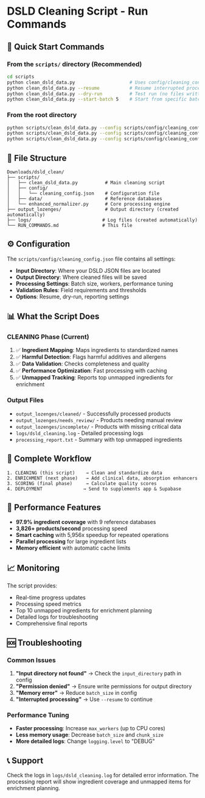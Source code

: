 # DSLD Cleaning Script - Run Commands

## 🚀 Quick Start Commands

### **From the `scripts/` directory (Recommended)**

```bash
cd scripts
python clean_dsld_data.py                    # Uses config/cleaning_config.json automatically
python clean_dsld_data.py --resume           # Resume interrupted processing
python clean_dsld_data.py --dry-run          # Test run (no files written)
python clean_dsld_data.py --start-batch 5    # Start from specific batch
```

### **From the root directory**

```bash
python scripts/clean_dsld_data.py --config scripts/config/cleaning_config.json
python scripts/clean_dsld_data.py --config scripts/config/cleaning_config.json --resume
python scripts/clean_dsld_data.py --config scripts/config/cleaning_config.json --dry-run
```

## 📁 File Structure

```
Downloads/dsld_clean/
├── scripts/
│   ├── clean_dsld_data.py          # Main cleaning script
│   ├── config/
│   │   └── cleaning_config.json    # Configuration file
│   ├── data/                       # Reference databases
│   └── enhanced_normalizer.py      # Core processing engine
├── output_lozenges/                # Output directory (created automatically)
├── logs/                          # Log files (created automatically)
└── RUN_COMMANDS.md                # This file
```

## ⚙️ Configuration

The `scripts/config/cleaning_config.json` file contains all settings:

- **Input Directory**: Where your DSLD JSON files are located
- **Output Directory**: Where cleaned files will be saved
- **Processing Settings**: Batch size, workers, performance tuning
- **Validation Rules**: Field requirements and thresholds
- **Options**: Resume, dry-run, reporting settings

## 📊 What the Script Does

### **CLEANING Phase (Current)**

1. ✅ **Ingredient Mapping**: Maps ingredients to standardized names
2. ✅ **Harmful Detection**: Flags harmful additives and allergens
3. ✅ **Data Validation**: Checks completeness and quality
4. ✅ **Performance Optimization**: Fast processing with caching
5. ✅ **Unmapped Tracking**: Reports top unmapped ingredients for enrichment

### **Output Files**

- `output_lozenges/cleaned/` - Successfully processed products
- `output_lozenges/needs_review/` - Products needing manual review
- `output_lozenges/incomplete/` - Products with missing critical data
- `logs/dsld_cleaning.log` - Detailed processing logs
- `processing_report.txt` - Summary with top unmapped ingredients

## 🔄 Complete Workflow

```
1. CLEANING (this script)    → Clean and standardize data
2. ENRICHMENT (next phase)   → Add clinical data, absorption enhancers
3. SCORING (final phase)     → Calculate quality scores
4. DEPLOYMENT               → Send to supplements app & Supabase
```

## 🎯 Performance Features

- **97.9% ingredient coverage** with 9 reference databases
- **3,826+ products/second** processing speed
- **Smart caching** with 5,956x speedup for repeated operations
- **Parallel processing** for large ingredient lists
- **Memory efficient** with automatic cache limits

## 📈 Monitoring

The script provides:

- Real-time progress updates
- Processing speed metrics
- Top 10 unmapped ingredients for enrichment planning
- Detailed logs for troubleshooting
- Comprehensive final reports

## 🆘 Troubleshooting

### **Common Issues**

1. **"Input directory not found"** → Check the `input_directory` path in config
2. **"Permission denied"** → Ensure write permissions for output directory
3. **"Memory error"** → Reduce `batch_size` in config
4. **"Interrupted processing"** → Use `--resume` to continue

### **Performance Tuning**

- **Faster processing**: Increase `max_workers` (up to CPU cores)
- **Less memory usage**: Decrease `batch_size` and `chunk_size`
- **More detailed logs**: Change `logging.level` to "DEBUG"

## 📞 Support

Check the logs in `logs/dsld_cleaning.log` for detailed error information.
The processing report will show ingredient coverage and unmapped items for enrichment planning.
